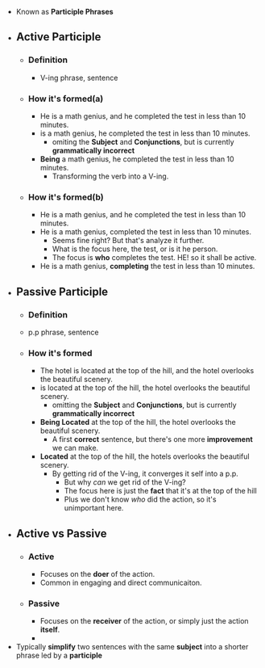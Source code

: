 - Known as **Participle Phrases**
- ## **Active** Participle
	- ### Definition
		- V-ing phrase, sentence
	- ### How it's formed(a)
		- He is a math genius, and he completed the test in less than 10 minutes.
		- is a math genius, he completed the test in less than 10 minutes.
			- omiting the **Subject** and **Conjunctions**, but is currently **grammatically incorrect**
		- **Being** a math genius, he completed the test in less than 10 minutes.
			- Transforming the verb into a V-ing.
	- ### How it's formed(b)
		- He is a math genius, and he completed the test in less than 10 minutes.
		- He is a math genius, completed the test in less than 10 minutes.
			- Seems fine right? But that's analyze it further.
			- What is the focus here, the test, or is it he person.
			- The focus is **who** completes the test. HE! so it shall be active.
		- He is a math genius, **completing** the test in less than 10 minutes.
- ## **Passive** Participle
	- ### Definition
	- p.p phrase, sentence
	- ### How it's formed
		- The hotel is located at the top of the hill, and the hotel overlooks the beautiful scenery.
		- is located at the top of the hill, the hotel overlooks the beautiful scenery.
			- omitting the **Subject** and **Conjunctions**, but is currently **grammatically incorrect**
		- **Being Located** at the top of the hill, the hotel overlooks the beautiful scenery.
			- A first **correct** sentence, but there's one more **improvement** we can make.
		- **Located** at the top of the hill, the hotels overlooks the beautiful scenery.
			- By getting rid of the V-ing, it converges it self into a p.p.
				- But why *can* we get rid of the V-ing?
				- The focus here is just the **fact** that it's at the top of the hill
				- Plus we don't know *who* did the action, so it's unimportant here.
- ## **Active** vs **Passive**
	- ### Active
		- Focuses on the **doer** of the action.
		- Common in engaging and direct  communicaiton.
	- ### Passive
		- Focuses on the **receiver** of the action, or simply just the action **itself**.
		-
- Typically **simplify** two sentences with the same **subject** into a shorter phrase led by a **participle**